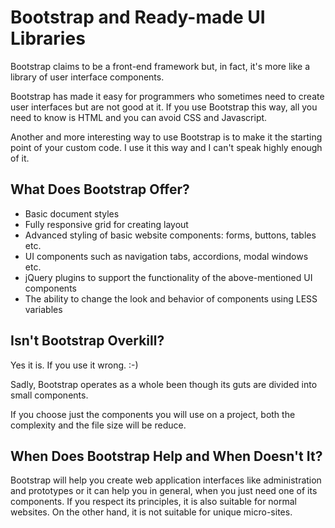 Bootstrap and Ready-made UI Libraries
=====================================

Bootstrap claims to be a front-end framework but, in fact, it's more like a
library of user interface components.

Bootstrap has made it easy for programmers who sometimes need to create user
interfaces but are not good at it. If you use Bootstrap this way, all you need
to know is HTML and you can avoid CSS and Javascript.

Another and more interesting way to use Bootstrap is to make it the starting
point of your custom code. I use it this way and I can't speak highly enough of
it.

What Does Bootstrap Offer?
--------------------------

-   Basic document styles
-   Fully responsive grid for creating layout
-   Advanced styling of basic website components: forms, buttons, tables etc.
-   UI components such as navigation tabs, accordions, modal windows etc.
-   jQuery plugins to support the functionality of the above-mentioned UI
    components
-   The ability to change the look and behavior of components using LESS
    variables

Isn't Bootstrap Overkill?
-------------------------

Yes it is. If you use it wrong. :-)

Sadly, Bootstrap operates as a whole been though its guts are divided into small
components.

If you choose just the components you will use on a project, both the complexity
and the file size will be reduce.

When Does Bootstrap Help and When Doesn't It?
---------------------------------------------

Bootstrap will help you create web application interfaces like administration
and prototypes or it can help you in general, when you just need one of its
components. If you respect its principles, it is also suitable for normal
websites. On the other hand, it is not suitable for unique micro-sites.
